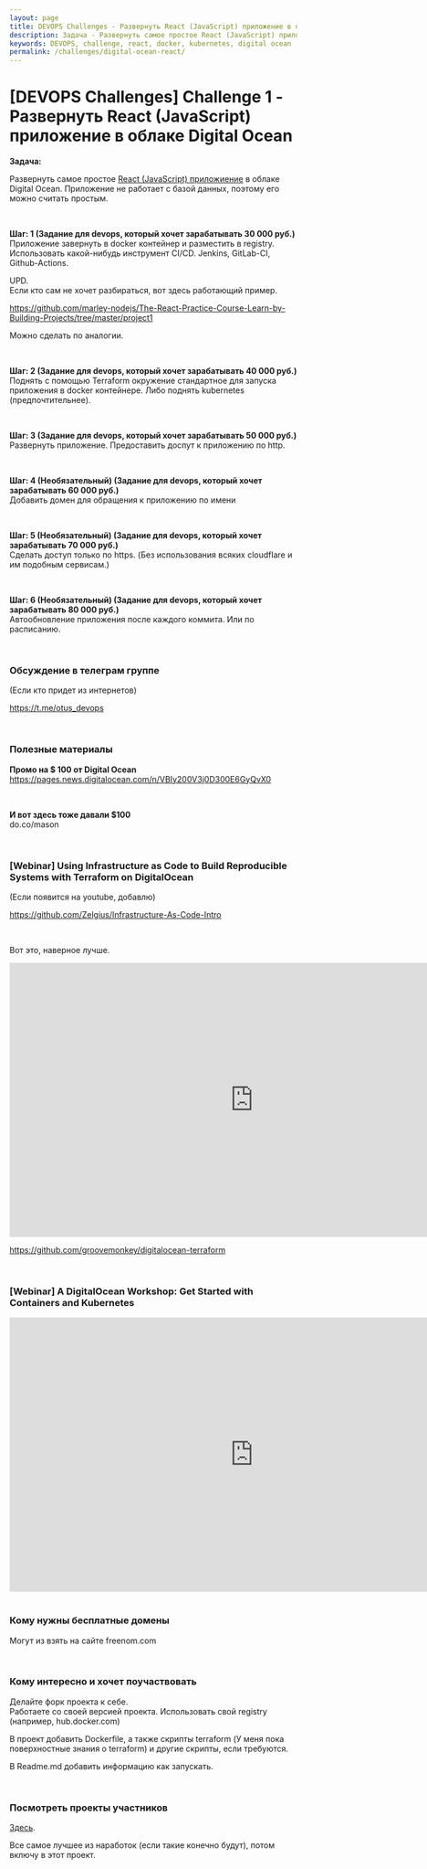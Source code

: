 ```yaml
---
layout: page
title: DEVOPS Challenges - Развернуть React (JavaScript) приложение в облаке Digital Ocean
description: Задача - Развернуть самое простое React (JavaScript) приложиение в облаке Digital Ocean
keywords: DEVOPS, challenge, react, docker, kubernetes, digital ocean
permalink: /challenges/digital-ocean-react/
---
```


# [DEVOPS Challenges] Challenge 1 - Развернуть React (JavaScript) приложение в облаке Digital Ocean

**Задача:**  

Развернуть самое простое <a href="https://github.com/marley-nodejs/React-hooks-writing-real-project">React (JavaScript) приложиение</a> в облаке Digital Ocean. Приложение не работает с базой данных, поэтому его можно считать простым. 

<br/>

**Шаг: 1 (Задание для devops, который хочет зарабатывать 30 000 руб.)**  
Приложение завернуть в docker контейнер и разместить в registry. Использовать какой-нибудь инструмент CI/CD. Jenkins, GitLab-CI, Github-Actions.

UPD.  
Если кто сам не хочет разбираться, вот здесь работающий пример.

https://github.com/marley-nodejs/The-React-Practice-Course-Learn-by-Building-Projects/tree/master/project1

Можно сделать по аналогии.

<br/>

**Шаг: 2 (Задание для devops, который хочет зарабатывать 40 000 руб.)**  
Поднять с помощью Terraform окружение стандартное для запуска приложения в docker контейнере. Либо поднять kubernetes (предпочтительнее).

<br/>

**Шаг: 3 (Задание для devops, который хочет зарабатывать 50 000 руб.)**  
Развернуть приложение. Предоставить доспут к приложению по http.

<br/>

**Шаг: 4 (Необязательный) (Задание для devops, который хочет зарабатывать 60 000 руб.)**  
Добавить домен для обращения к приложению по имени

<br/>

**Шаг: 5 (Необязательный) (Задание для devops, который хочет зарабатывать 70 000 руб.)**  
Сделать доступ только по https. (Без использования всяких cloudflare и им подобным сервисам.)

<br/>

**Шаг: 6 (Необязательный) (Задание для devops, который хочет зарабатывать 80 000 руб.)**  
Автообновление приложения после каждого коммита. Или по расписанию.


<br/>

### Обсуждение в телеграм группе

(Если кто придет из интернетов)

https://t.me/otus_devops

<br/>

### Полезные материалы

**Промо на $ 100 от Digital Ocean**  
https://pages.news.digitalocean.com/n/VBIy200V3j0D300E6GyQvX0

<br/>

**И вот здесь тоже давали $100**  
do.co/mason



<br/>

### [Webinar] Using Infrastructure as Code to Build Reproducible Systems with Terraform on DigitalOcean

(Если появится на youtube, добавлю)

https://github.com/Zelgius/Infrastructure-As-Code-Intro

<br/>

Вот это, наверное лучше.

<div align="center">
    <iframe width="853" height="480" src="https://www.youtube.com/embed/videoseries?list=PLtK75qxsQaMIHQOaDd0Zl_jOuu1m3vcWO" frameborder="0" allow="accelerometer; autoplay; encrypted-media; gyroscope; picture-in-picture" allowfullscreen></iframe>
</div>

https://github.com/groovemonkey/digitalocean-terraform


<br/>

### [Webinar] A DigitalOcean Workshop: Get Started with Containers and Kubernetes

<div align="center">
    <iframe width="853" height="480" src="https://www.youtube.com/embed/7WOgYfZgSf0" frameborder="0" allow="accelerometer; autoplay; encrypted-media; gyroscope; picture-in-picture" allowfullscreen></iframe>
</div>

<br/>

### Кому нужны бесплатные домены

Могут из взять на сайте freenom.com

<br/>

### Кому интересно и хочет поучаствовать

Делайте форк проекта к себе.  
Работаете со своей версией проекта. Использовать свой registry (например, hub.docker.com)

В проект добавить Dockerfile, а также скрипты terraform (У меня пока поверхностные знания о terraform) и другие скрипты, если требуются. 

В Readme.md добавить информацию как запускать.

<br/>

### Посмотреть проекты участников

<a href="https://github.com/marley-nodejs/React-hooks-writing-real-project/network/members">Здесь</a>.


Все самое лучшее из наработок (если такие конечно будут), потом включу в этот проект.